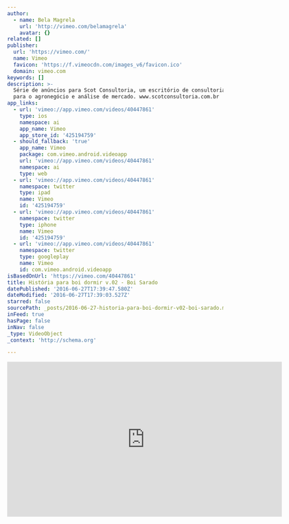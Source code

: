 ```yaml
---
author:
  - name: Bela Magrela
    url: 'http://vimeo.com/belamagrela'
    avatar: {}
related: []
publisher:
  url: 'https://vimeo.com/'
  name: Vimeo
  favicon: 'https://f.vimeocdn.com/images_v6/favicon.ico'
  domain: vimeo.com
keywords: []
description: >-
  Série de anúncios para Scot Consultoria, um escritório de consultoria voltado
  para o agronegócio e análise de mercado. www.scotconsultoria.com.br
app_links:
  - url: 'vimeo://app.vimeo.com/videos/40447861'
    type: ios
    namespace: ai
    app_name: Vimeo
    app_store_id: '425194759'
  - should_fallback: 'true'
    app_name: Vimeo
    package: com.vimeo.android.videoapp
    url: 'vimeo://app.vimeo.com/videos/40447861'
    namespace: ai
    type: web
  - url: 'vimeo://app.vimeo.com/videos/40447861'
    namespace: twitter
    type: ipad
    name: Vimeo
    id: '425194759'
  - url: 'vimeo://app.vimeo.com/videos/40447861'
    namespace: twitter
    type: iphone
    name: Vimeo
    id: '425194759'
  - url: 'vimeo://app.vimeo.com/videos/40447861'
    namespace: twitter
    type: googleplay
    name: Vimeo
    id: com.vimeo.android.videoapp
isBasedOnUrl: 'https://vimeo.com/40447861'
title: História para boi dormir v.02 - Boi Sarado
datePublished: '2016-06-27T17:39:47.580Z'
dateModified: '2016-06-27T17:39:03.527Z'
starred: false
sourcePath: _posts/2016-06-27-historia-para-boi-dormir-v02-boi-sarado.md
inFeed: true
hasPage: false
inNav: false
_type: VideoObject
_context: 'http://schema.org'

---
```

<iframe src="https://cdn.embedly.com/widgets/media.html?src=https%3A%2F%2Fplayer.vimeo.com%2Fvideo%2F40447861&amp;url=https%3A%2F%2Fvimeo.com%2F40447861&amp;image=http%3A%2F%2Fi.vimeocdn.com%2Fvideo%2F279479341_640.jpg&amp;key=b7d04c9b404c499eba89ee7072e1c4f7&amp;type=text%2Fhtml&amp;schema=vimeo" width="640" height="360" scrolling="no" frameborder="0" allowfullscreen="" style=""></iframe>